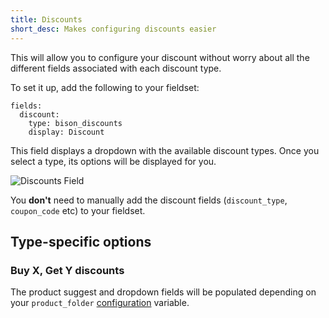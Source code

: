 ```yaml
---
title: Discounts
short_desc: Makes configuring discounts easier
---
```


This will allow you to configure your discount without worry about all the different fields associated with each discount type.

To set it up, add the following to your fieldset:

~~~
fields:
  discount:
    type: bison_discounts
    display: Discount
~~~

This field displays a dropdown with the available discount types. Once you select a type, its options will be displayed for you.

![Discounts Field](/assets/content/discounts-field.gif)

You **don't** need to manually add the discount fields (`discount_type`, `coupon_code` etc) to your fieldset.


## Type-specific options

### Buy X, Get Y discounts
The product suggest and dropdown fields will be populated depending on your `product_folder` [configuration](/docs/configuring/settings) variable.